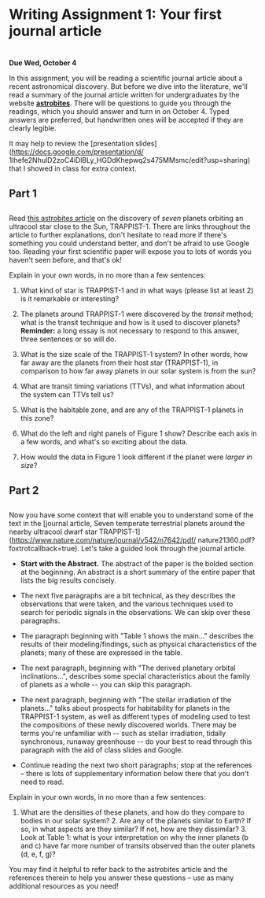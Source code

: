 # Writing Assignment 1: Your first journal article
# 
**Due Wed, October 4**

In this assignment, you will be reading a scientific journal article
about a recent astronomical discovery. But before we dive into the
literature, we'll read a summary of the journal article written for
undergraduates by the website [**astrobites**](https://astrobites.org).
There will be questions to guide you through the readings, which you
should answer and turn in on October 4. Typed answers are preferred, but
handwritten ones will be accepted if they are clearly legible.

It may help to review the [presentation
slides](https://docs.google.com/presentation/d/
1Ihefe2NhulD2zoC4iDlBLy_HGDdKhepwq2s475MMsmc/edit?usp=sharing) that I
showed in class for extra context.

## Part 1
## 
Read [this astrobites
article](https://astrobites.org/2017/02/22/trappist-1-just-right/) on
the discovery of _seven_ planets orbiting an ultracool star close to the
Sun, TRAPPIST-1. There are links throughout the article to further
explanations, don't hesitate to read more if there's something you could
understand better, and don't be afraid to use Google too. Reading your
first scientific paper will expose you to lots of words you haven't seen
before, and that's ok!

Explain in your own words, in no more than a few sentences:

1. What kind of star is TRAPPIST-1 and in what ways (please list at
least 2) is it remarkable or interesting?

2. The planets around TRAPPIST-1 were discovered by the _transit_
method; what is the transit technique and how is it used to discover
planets? **Reminder:** a long essay is not necessary to respond to this
answer, three sentences or so will do.

3. What is the size scale of the TRAPPIST-1 system? In other words, how
far away are the planets from their host star (TRAPPIST-1), in
comparison to how far away planets in our solar system is from the sun?

4. What are transit timing variations (TTVs), and what information about
the system can TTVs tell us?

5. What is the habitable zone, and are any of the TRAPPIST-1 planets in
this zone?

6. What do the left and right panels of Figure 1 show? Describe each
axis in a few words, and what's so exciting about the data.

7. How would the data in Figure 1 look different if the planet were
*larger in size*?

## Part 2
## 
Now you have some context that will enable you to understand some of the
text in the [journal article, Seven temperate terrestrial planets around
the nearby ultracool dwarf star
TRAPPIST-1](https://www.nature.com/nature/journal/v542/n7642/pdf/
nature21360.pdf?foxtrotcallback=true). Let's take a guided look through
the journal article.

* **Start with the Abstract.** The abstract of the paper is the bolded
section at the beginning. An abstract is a short summary of the entire
paper that lists the big results concisely.

* The next five paragraphs are a bit technical, as they describes the
observations that were taken, and the various techniques used to search
for periodic signals in the observations. We can skip over these
paragraphs.

* The paragraph beginning with "Table 1 shows the main..." describes the
results of their modeling/findings, such as physical characteristics of
the planets; many of these are expressed in the table.

* The next paragraph, beginning with "The derived planetary orbital
inclinations...", describes some special characteristics about the
family of planets as a whole -- you can skip this paragraph.

* The next paragraph, beginning with "The stellar irradiation of the
planets..." talks about prospects for habitability for planets in the
TRAPPIST-1 system, as well as different types of modeling used to test
the compositions of these newly discovered worlds. There may be terms
you're unfamiliar with -- such as stellar irradiation, tidally
synchronous, runaway greenhouse -- do your best to read through this
paragraph with the aid of class slides and Google.

* Continue reading the next two short paragraphs; stop at the references
– there is lots of supplementary information below there that you don't
need to read.

Explain in your own words, in no more than a few sentences:

1. What are the densities of these planets, and how do they compare to
bodies in our solar system? 2. Are any of the planets similar to Earth?
If so, in what aspects are they similar? If not, how are they
dissimilar? 3. Look at Table 1: what is your interpretation on why the
inner planets (b and c) have far more number of transits observed than
the outer planets (d, e, f, g)?


You may find it helpful to refer back to the astrobites article and the
references therein to help you answer these questions – use as many
additional resources as you need!
